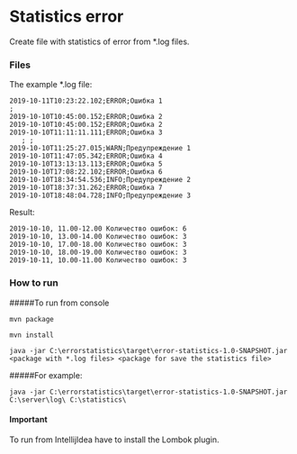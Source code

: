 # Statistics error

Create file with statistics of error from *.log files.

### Files
The example *.log file:

```2019-10-10T10:13:22.102;INFO;Информация 1
2019-10-11T10:23:22.102;ERROR;Ошибка 1
;
2019-10-10T10:45:00.152;ERROR;Ошибка 2
2019-10-10T10:45:00.152;ERROR;Ошибка 2
2019-10-10T11:11:11.111;ERROR;Ошибка 3
   ; ;
2019-10-10T11:25:27.015;WARN;Предупреждение 1
2019-10-10T11:47:05.342;ERROR;Ошибка 4
2019-10-10T13:13:13.113;ERROR;Ошибка 5
2019-10-10T17:08:22.102;ERROR;Ошибка 6
2019-10-10T18:34:54.536;INFO;Предупреждение 2
2019-10-10T18:37:31.262;ERROR;Ошибка 7
2019-10-10T18:48:04.728;INFO;Предупреждение 3
```
Result:

```2019-10-10, 10.00-11.00 Количество ошибок: 6
2019-10-10, 11.00-12.00 Количество ошибок: 6
2019-10-10, 13.00-14.00 Количество ошибок: 3
2019-10-10, 17.00-18.00 Количество ошибок: 3
2019-10-10, 18.00-19.00 Количество ошибок: 3
2019-10-11, 10.00-11.00 Количество ошибок: 3
```

### How to run
#####To run from console

`mvn package`

`mvn install`

`java -jar C:\errorstatistics\target\error-statistics-1.0-SNAPSHOT.jar <package with *.log files> <package for save the statistics file>`    

#####For example:

`java -jar C:\errorstatistics\target\error-statistics-1.0-SNAPSHOT.jar C:\server\log\ C:\statistics\`    
#### Important
To run from IntellijIdea have to install the Lombok plugin.
